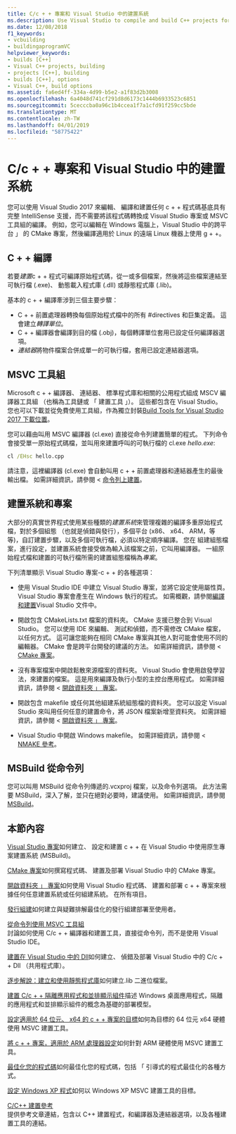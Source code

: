 ```yaml
---
title: C/c + + 專案和 Visual Studio 中的建置系統
ms.description: Use Visual Studio to compile and build C++ projects for Windows, ARM or Linux based on any project system.
ms.date: 12/08/2018
f1_keywords:
- vcbuilding
- buildingaprogramVC
helpviewer_keywords:
- builds [C++]
- Visual C++ projects, building
- projects [C++], building
- builds [C++], options
- Visual C++, build options
ms.assetid: fa6ed4ff-334a-4d99-b5e2-a1f83d2b3008
ms.openlocfilehash: 6a4048d741cf291d8d6173c1444b6933523c6851
ms.sourcegitcommit: 5cecccba0a96c1b4ccea1f7a1cfd91f259cc5bde
ms.translationtype: MT
ms.contentlocale: zh-TW
ms.lasthandoff: 04/01/2019
ms.locfileid: "58775422"
---
```

# <a name="cc-projects-and-build-systems-in-visual-studio"></a>C/c + + 專案和 Visual Studio 中的建置系統

您可以使用 Visual Studio 2017 來編輯、 編譯和建置任何 c + + 程式碼基底具有完整 IntelliSense 支援，而不需要將該程式碼轉換成 Visual Studio 專案或 MSVC 工具組的編譯。 例如，您可以編輯在 Windows 電腦上，Visual Studio 中的跨平台 」 的 CMake 專案，然後編譯適用於 Linux 的遠端 Linux 機器上使用 g + +。

## <a name="c-compilation"></a>C + + 編譯

若要*建置*c + + 程式可編譯原始程式碼，從一或多個檔案，然後將這些檔案連結至可執行檔 (.exe)、 動態載入程式庫 (.dll) 或靜態程式庫 (.lib)。 

基本的 c + + 編譯牽涉到三個主要步驟：

- C + + 前置處理器轉換每個原始程式檔中的所有 #directives 和巨集定義。 這會建立*轉譯單位*。
- C + + 編譯器會編譯到目的檔 (.obj)，每個轉譯單位套用已設定任何編譯器選項。
- *連結器*將物件檔案合併成單一的可執行檔，套用已設定連結器選項。 

## <a name="the-msvc-toolset"></a>MSVC 工具組

Microsoft c + + 編譯器、 連結器、 標準程式庫和相關的公用程式組成 MSCV 編譯器工具組 （也稱為工具鏈或 「 建置工具 」）。 這些都包含在 Visual Studio。 您也可以下載並從免費使用工具組，作為獨立封裝[Build Tools for Visual Studio 2017 下載位置](https://visualstudio.microsoft.com/downloads/#build-tools-for-visual-studio-2017)。

您可以藉由叫用 MSVC 編譯器 (cl.exe) 直接從命令列建置簡單的程式。 下列命令會接受單一原始程式碼檔，並叫用來建置呼叫的可執行檔的 cl.exe *hello.exe*: 

```cmd
cl /EHsc hello.cpp
```
請注意，這裡編譯器 (cl.exe) 會自動叫用 c + + 前置處理器和連結器產生的最後輸出檔。  如需詳細資訊，請參閱 <<c0> [ 命令列上建置](building-on-the-command-line.md)。

## <a name="build-systems-and-projects"></a>建置系統和專案

大部分的真實世界程式使用某些種類的*建置系統*來管理複雜的編譯多重原始程式檔，對於多個組態 （也就是偵錯與發行），多個平台 (x86、 x64、 ARM，等等)，自訂建置步驟，以及多個可執行檔，必須以特定順序編譯。 您在 組建組態檔案，進行設定，並建置系統會接受做為輸入該檔案之前，它叫用編譯器。 一組原始程式檔和建置的可執行檔所需的建置組態檔稱為*專案*。 

下列清單顯示 Visual Studio 專案-c + + 的各種選項：

- 使用 Visual Studio IDE 中建立 Visual Studio 專案，並將它設定使用屬性頁。 Visual Studio 專案會產生在 Windows 執行的程式。 如需概觀，請參閱[編譯和建置](/visualstudio/ide/compiling-and-building-in-visual-studio)Visual Studio 文件中。

- 開啟包含 CMakeLists.txt 檔案的資料夾。 CMake 支援已整合到 Visual Studio。 您可以使用 IDE 來編輯、 測試和偵錯，而不需修改 CMake 檔案，以任何方式。 這可讓您能夠在相同 CMake 專案與其他人對可能會使用不同的編輯器。 CMake 會是跨平台開發的建議的方法。 如需詳細資訊，請參閱 < [CMake 專案](cmake-projects-in-visual-studio.md)。
 
- 沒有專案檔案中開啟鬆散來源檔案的資料夾。 Visual Studio 會使用啟發學習法，來建置的檔案。 這是用來編譯及執行小型的主控台應用程式。 如需詳細資訊，請參閱 <<c0> [ 開啟資料夾 」 專案](open-folder-projects-cpp.md)。

- 開啟包含 makefile 或任何其他組建系統組態檔的資料夾。 您可以設定 Visual Studio 來叫用任何任意的建置命令，將 JSON 檔案新增至資料夾。 如需詳細資訊，請參閱 <<c0> [ 開啟資料夾 」 專案](open-folder-projects-cpp.md)。
 
- Visual Studio 中開啟 Windows makefile。 如需詳細資訊，請參閱 < [NMAKE 參考](reference/nmake-reference.md)。

## <a name="msbuild-from-the-command-line"></a>MSBuild 從命令列 

您可以叫用 MSBuild 從命令列傳遞的.vcxproj 檔案，以及命令列選項。 此方法需要 MSBuild，深入了解，並只在絕對必要時，建議使用。 如需詳細資訊，請參閱 [MSBuild](msbuild-visual-cpp.md)。

## <a name="in-this-section"></a>本節內容

[Visual Studio 專案](creating-and-managing-visual-cpp-projects.md)如何建立、 設定和建置 c + + 在 Visual Studio 中使用原生專案建置系統 (MSBuild)。

[CMake 專案](cmake-projects-in-visual-studio.md)如何撰寫程式碼、 建置及部署 Visual Studio 中的 CMake 專案。

[開啟資料夾 」 專案](open-folder-projects-cpp.md)如何使用 Visual Studio 程式碼、 建置和部署 c + + 專案來根據任何任意建置系統或任何組建系統。 在所有項目。 

[發行組建](release-builds.md)如何建立與疑難排解最佳化的發行組建部署至使用者。

[從命令列使用 MSVC 工具組](building-on-the-command-line.md)<br/>
討論如何使用 C/c + + 編譯器和建置工具，直接從命令列，而不是使用 Visual Studio IDE。

[建置在 Visual Studio 中的 Dll](dlls-in-visual-cpp.md)如何建立、 偵錯及部署 Visual Studio 中的 C/c + + Dll （共用程式庫）。

[逐步解說：建立和使用靜態程式庫](walkthrough-creating-and-using-a-static-library-cpp.md)如何建立.lib 二進位檔案。

[建置 C/c + + 隔離應用程式和並排顯示組件](building-c-cpp-isolated-applications-and-side-by-side-assemblies.md)描述 Windows 桌面應用程式，隔離的應用程式和並排顯示組件的概念為基礎的部署模型。

[設定適用於 64 位元、 x64 的 c + + 專案的目標](configuring-programs-for-64-bit-visual-cpp.md)如何為目標的 64 位元 x64 硬體使用 MSVC 建置工具。

[將 c + + 專案，適用於 ARM 處理器設定](configuring-programs-for-arm-processors-visual-cpp.md)如何針對 ARM 硬體使用 MSVC 建置工具。

[最佳化您的程式碼](optimizing-your-code.md)如何最佳化您的程式碼，包括 「 引導式的程式最佳化的各種方式。

[設定 Windows XP 程式](configuring-programs-for-windows-xp.md)如何以 Windows XP MSVC 建置工具的目標。

[C/C++ 建置參考](reference/c-cpp-building-reference.md)<br/>
提供參考文章連結，包含以 C++ 建置程式，和編譯器及連結器選項，以及各種建置工具的連結。

